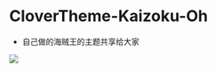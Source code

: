 # CloverTheme-Kaizoku-Oh
 + 自己做的海贼王的主题共享给大家
 
 ![](https://cdn.jsdelivr.net/gh/Sugar-paper/picBed/blog/screenshot.png)
